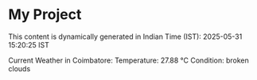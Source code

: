 # My Project

This content is dynamically generated in Indian Time (IST): 2025-05-31 15:20:25 IST


Current Weather in Coimbatore:
Temperature: 27.88 °C
Condition: broken clouds
